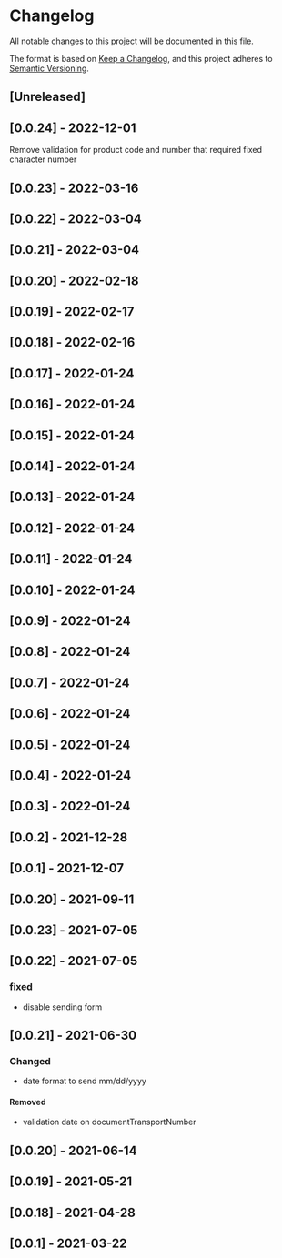 # Changelog

All notable changes to this project will be documented in this file.

The format is based on [Keep a Changelog](https://keepachangelog.com/en/1.0.0/),
and this project adheres to [Semantic Versioning](https://semver.org/spec/v2.0.0.html).

## [Unreleased]
## [0.0.24] - 2022-12-01

Remove validation for product code and number that required fixed character number
## [0.0.23] - 2022-03-16

## [0.0.22] - 2022-03-04

## [0.0.21] - 2022-03-04

## [0.0.20] - 2022-02-18

## [0.0.19] - 2022-02-17

## [0.0.18] - 2022-02-16

## [0.0.17] - 2022-01-24

## [0.0.16] - 2022-01-24

## [0.0.15] - 2022-01-24

## [0.0.14] - 2022-01-24

## [0.0.13] - 2022-01-24

## [0.0.12] - 2022-01-24

## [0.0.11] - 2022-01-24

## [0.0.10] - 2022-01-24

## [0.0.9] - 2022-01-24

## [0.0.8] - 2022-01-24

## [0.0.7] - 2022-01-24

## [0.0.6] - 2022-01-24

## [0.0.5] - 2022-01-24

## [0.0.4] - 2022-01-24

## [0.0.3] - 2022-01-24

## [0.0.2] - 2021-12-28

## [0.0.1] - 2021-12-07

## [0.0.20] - 2021-09-11

## [0.0.23] - 2021-07-05

## [0.0.22] - 2021-07-05
### fixed
- disable sending form
## [0.0.21] - 2021-06-30
### Changed
- date format to send mm/dd/yyyy
#### Removed
- validation date on documentTransportNumber
## [0.0.20] - 2021-06-14

## [0.0.19] - 2021-05-21

## [0.0.18] - 2021-04-28

## [0.0.1] - 2021-03-22
